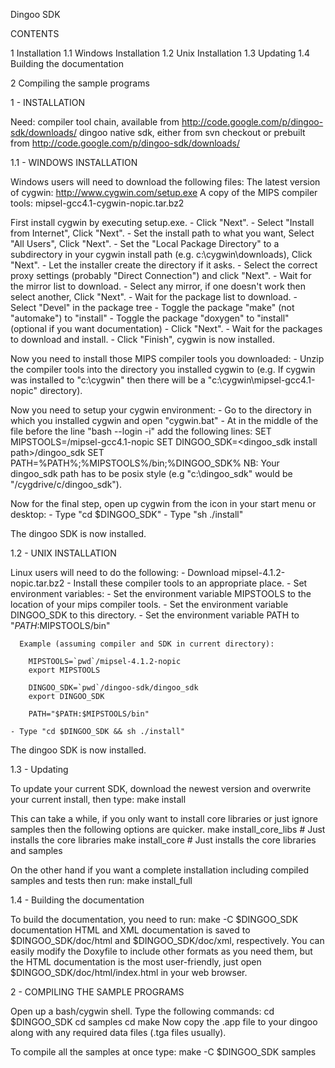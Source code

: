 Dingoo SDK




CONTENTS

1 Installation
	1.1 Windows Installation
	1.2 Unix Installation
	1.3 Updating
	1.4 Building the documentation

2 Compiling the sample programs






1 - INSTALLATION

Need:
    compiler tool chain, available from http://code.google.com/p/dingoo-sdk/downloads/
    dingoo native sdk, either from svn checkout or prebuilt from http://code.google.com/p/dingoo-sdk/downloads/

1.1 - WINDOWS INSTALLATION

Windows users will need to download the following files:
	The latest version of cygwin: http://www.cygwin.com/setup.exe
	A copy of the MIPS compiler tools: 
        mipsel-gcc4.1-cygwin-nopic.tar.bz2

First install cygwin by executing setup.exe.
	- Click "Next".
	- Select "Install from Internet", Click "Next".
	- Set the install path to what you want, Select "All Users", Click "Next".
	- Set the "Local Package Directory" to a subdirectory in your cygwin install path (e.g. c:\cygwin\downloads), Click "Next".
	- Let the installer create the directory if it asks.
	- Select the correct proxy settings (probably "Direct Connection") and click "Next".
	- Wait for the mirror list to download.
	- Select any mirror, if one doesn't work then select another, Click "Next".
	- Wait for the package list to download.
	- Select "Devel" in the package tree
		- Toggle the package "make" (not "automake") to "install"
		- Toggle the package "doxygen" to "install" (optional if you want documentation)
		- Click "Next".
	- Wait for the packages to download and install.
	- Click "Finish", cygwin is now installed.

Now you need to install those MIPS compiler tools you downloaded:
	- Unzip the compiler tools into the directory you installed cygwin to (e.g. If cygwin was installed to "c:\cygwin" then there will be a "c:\cygwin\mipsel-gcc4.1-nopic" directory).

Now you need to setup your cygwin environment:
	- Go to the directory in which you installed cygwin and open "cygwin.bat"
	- At in the middle of the file before the line "bash --login -i" add the following lines:
		SET MIPSTOOLS=/mipsel-gcc4.1-nopic
		SET DINGOO_SDK=<dingoo_sdk install path>/dingoo_sdk
		SET PATH=%PATH%;%MIPSTOOLS%/bin;%DINGOO_SDK%
NB: Your dingoo_sdk path has to be posix style (e.g "c:\dingoo_sdk" would be "/cygdrive/c/dingoo_sdk").

Now for the final step, open up cygwin from the icon in your start menu or desktop:
	- Type "cd $DINGOO_SDK"
	- Type "sh ./install"

The dingoo SDK is now installed.



1.2 - UNIX INSTALLATION

Linux users will need to do the following:
	- Download mipsel-4.1.2-nopic.tar.bz2
	- Install these compiler tools to an appropriate place.
	- Set environment variables:
		- Set the environment variable MIPSTOOLS to the location of your mips compiler tools.
		- Set the environment variable DINGOO_SDK to this directory.
		- Set the environment variable PATH to "$PATH:$MIPSTOOLS/bin"

	  Example (assuming compiler and SDK in current directory):

		MIPSTOOLS=`pwd`/mipsel-4.1.2-nopic
		export MIPSTOOLS

		DINGOO_SDK=`pwd`/dingoo-sdk/dingoo_sdk
		export DINGOO_SDK

		PATH="$PATH:$MIPSTOOLS/bin"

	- Type "cd $DINGOO_SDK && sh ./install"

The dingoo SDK is now installed.



1.3 - Updating

To update your current SDK, download the newest version and overwrite your current install,
then type:
	make install

This can take a while, if you only want to install core libraries or just ignore samples then the following options are quicker.
	make install_core_libs # Just installs the core libraries
	make install_core      # Just installs the core libraries and samples

On the other hand if you want a complete installation including compiled samples and tests then run:
	make install_full



1.4 - Building the documentation

To build the documentation, you need to run:
	make -C $DINGOO_SDK documentation
HTML and XML documentation is saved to $DINGOO_SDK/doc/html and $DINGOO_SDK/doc/xml, respectively. You can easily modify the Doxyfile to include other formats as you need them, but the HTML documentation is the most user-friendly, just open $DINGOO_SDK/doc/html/index.html in your web browser.




2 - COMPILING THE SAMPLE PROGRAMS

Open up a bash/cygwin shell.
Type the following commands:
	cd $DINGOO_SDK
	cd samples
	cd <sample dir>
	make
Now copy the .app file to your dingoo along with any required data files (.tga files usually).

To compile all the samples at once type:
	make -C $DINGOO_SDK samples
